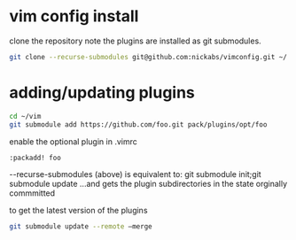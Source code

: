 # vim config install

clone the repository 
note the plugins are installed as git submodules.  

```bash
git clone --recurse-submodules git@github.com:nickabs/vimconfig.git ~/.vim
```

# adding/updating plugins 

```bash
cd ~/vim
git submodule add https://github.com/foo.git pack/plugins/opt/foo
```

enable the optional plugin in .vimrc
```viml
:packadd! foo 
```

--recurse-submodules (above) is equivalent to:
git submodule init;git submodule update
...and gets the plugin subdirectories in the state orginally commmitted

to get the latest version of the plugins
```bash
git submodule update --remote —merge
```

